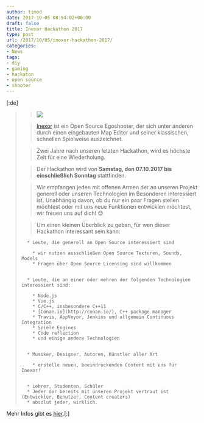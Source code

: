 ```yaml
---
author: timod
date: 2017-10-05 08:54:02+00:00
draft: false
title: Inexor Hackathon 2017
type: post
url: /2017/10/05/inexor-hackathon-2017/
categories:
- News
tags:
- diy
- gaming
- hackaton
- open source
- shooter
---
```


[:de]

<blockquote>

> 
> [![](https://www.fablab-neckar-alb.org/wp-content/uploads/2017/10/logo-1024x576.png)
](https://www.fablab-neckar-alb.org/wp-content/uploads/2017/10/logo.png)
> 
> 

> 
> [Inexor](https://inexor.org/) ist ein Open Source Egoshooter, der sich unter anderen durch einen eingebauten Map Editor und seiner klassischen, schnellen Spielweise auszeichnet.
> 
> 

> 
> Zwei Jahre nach unseren letzten Hackathon, wird es höchste Zeit für eine Wiederholung.
> 
> 

> 
> Der Hackathon wird von **Samstag, den 07.10.2017 bis einschließlich Sonntag** stattfinden.
> 
> 

> 
> Wir empfangen jeden mit offenen Armen der an unseren Projekt generell oder unseren Technologien im Besonderen interessiert ist. Unabhängig davon, ob du nur ein paar Fragen stellen möchtest oder mit uns neue Funktionen entwicklen möchtest, wir freuen uns auf dich! 😊
> 
> 

> 
> Um einen kleinen Überblick zu geben, für wen dieser Hackathon interessant sein kann:
> 
> 


> 
> 
 	  * Leute, die generell an Open Source interessiert sind

 	    * wir nutzen ausschließen Open Source Texturen, Sounds, Models
 	    * Fragen über Open Source Licensing sind willkommen


 	  * Leute, die an einer oder mehren der folgenden Technologien interessiert sind:

 	    * Node.js
 	    * Vue.js
 	    * C/C++, insbesondere C++11
 	    * [Conan.io](http://conan.io/), C++ package manager
 	    * Travis, AppVeyor, Jenkins und allgemein Continuous Integration
 	    * Spiele Engines
 	    * Code reflection
 	    * und einige andere Technologien


 	  * Musiker, Designer, Autoren, Künstler aller Art

 	    * erstelle neuen, beeindruckenden Content mit uns für Inexor!


 	  * Lehrer, Studenten, Schüler
 	  * Jeder der bereits mit unseren Projekt vertraut ist (Entwickler, Benutzer, Content creators)
 	  * absolut jeder, wirklich.

</blockquote>


Mehr Infos gibt es [hier](https://hackmd.io/MwEwhmAMCcCMCsBaAHJMtEBZiYOwoDMBTAY0QCZ5IAjEc8ggNnJNyA==#).[:]
